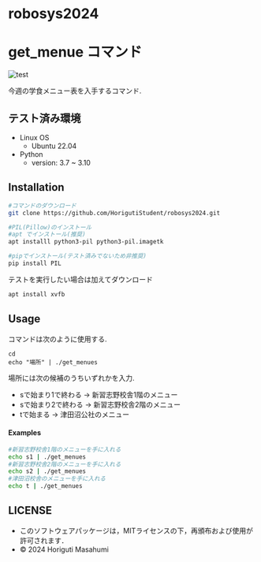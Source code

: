 # robosys2024

# get_menue コマンド
![test](https://github.com/HorigutiStudent/robosys2024/actions/workflows/test.yml/badge.svg)

 今週の学食メニュー表を入手するコマンド.
## テスト済み環境
- Linux OS
    - Ubuntu 22.04
- Python 
    - version: 3.7 ~ 3.10
## Installation
```sh
#コマンドのダウンロード
git clone https://github.com/HorigutiStudent/robosys2024.git

#PIL(Pillow)のインストール
#apt でインストール(推奨)
apt installl python3-pil python3-pil.imagetk

#pipでインストール(テスト済みでないため非推奨)
pip install PIL
```
テストを実行したい場合は加えてダウンロード
```sh
apt install xvfb
```

## Usage
コマンドは次のように使用する.
```
cd 
echo "場所" | ./get_menues
```
場所には次の候補のうちいずれかを入力.
- sで始まり1で終わる -> 新習志野校舎1階のメニュー
- sで始まり2で終わる -> 新習志野校舎2階のメニュー
- tで始まる         -> 津田沼公社のメニュー
#### Examples
```sh
#新習志野校舎1階のメニューを手に入れる
echo s1 | ./get_menues
#新習志野校舎2階のメニューを手に入れる
echo s2 | ./get_menues
#津田沼校舎のメニューを手に入れる
echo t | ./get_menues
```
  
## LICENSE
- このソフトウェアパッケージは，MITライセンスの下，再頒布および使用が許可されます．
- © 2024 Horiguti Masahumi
